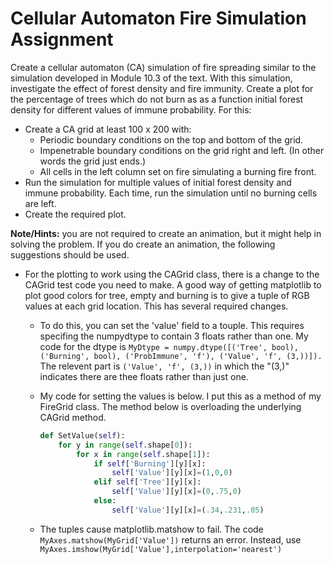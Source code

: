 #  Cellular Automaton Fire Simulation Assignment
Create a cellular automaton (CA) simulation of fire spreading similar to the simulation 
developed in Module 10.3 of the text.  With this simulation, investigate the effect of forest
density and fire immunity.  Create a plot for the percentage of trees which do not burn as
as a function initial forest density for different values of immune probability.  For this:
-  Create a CA grid at least 100 x 200 with:
    - Periodic boundary conditions on the top and bottom of the grid.
    - Impenetrable boundary conditions on the grid right and left.  (In other words the grid
      just ends.)
    - All cells in the left column set on fire simulating a burning fire front.
-  Run the simulation for multiple values of initial forest density and immune probability.
Each time, run the simulation until no burning cells are left.
-  Create the required plot.

**Note/Hints:** you are not required to create an animation, but it might help in solving
the problem.  If you do create an animation, the following suggestions should be used.

+ For the plotting to work using the CAGrid class, there is a change to the CAGrid test code you need to make.  A good way of getting matplotlib to plot good colors for tree, empty and burning is to give a tuple of RGB values at each grid location.  This has several required changes.
    + To do this, you can set the 'value' field to a touple.  This requires specifing the numpydtype to contain 3 floats rather than one.  My code for the dtype is `MyDtype = numpy.dtype([('Tree', bool), ('Burning', bool), ('ProbImmune', 'f'), ('Value', 'f', (3,))]).`  The relevent part is `('Value', 'f', (3,))` in which the "(3,)" indicates there are thee floats rather than just one.
    + My code for setting the values is below.  I put this as a method of my FireGrid class.  The method below is overloading the underlying CAGrid method.
    
      ```python
      def SetValue(self):
          for y in range(self.shape[0]):
              for x in range(self.shape[1]):
                  if self['Burning'][y][x]:
                      self['Value'][y][x]=(1,0,0)
                  elif self['Tree'][y][x]:
                      self['Value'][y][x]=(0,.75,0)
                  else:
                      self['Value'][y][x]=(.34,.231,.05)
        ```
    + The tuples cause matplotlib.matshow to fail.  The code ```MyAxes.matshow(MyGrid['Value'])``` returns an error.  Instead, use ```MyAxes.imshow(MyGrid['Value'],interpolation='nearest')```
